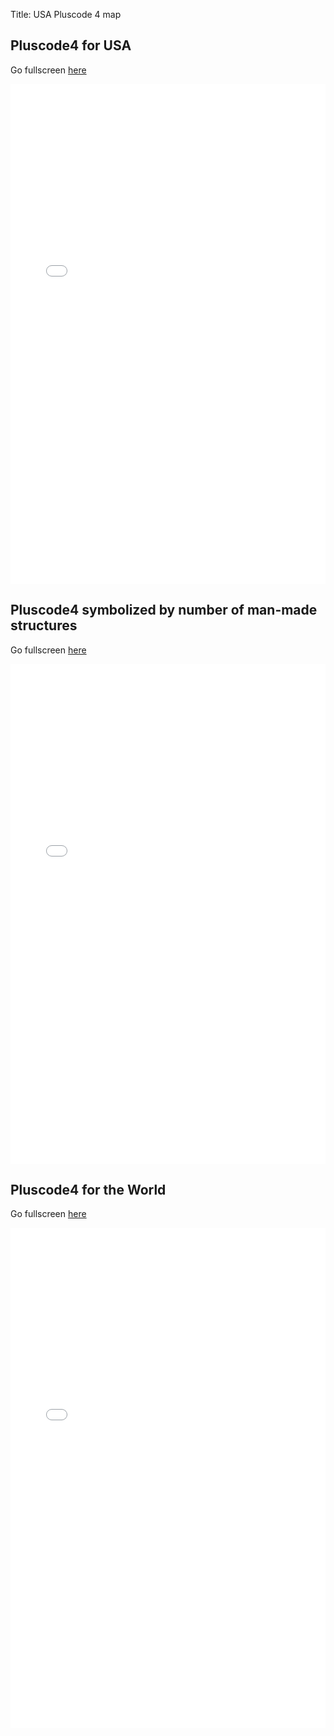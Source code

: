 Title: USA Pluscode 4 map

## Pluscode4 for USA
Go fullscreen [here](/pc4-map.html)
<html><iframe src="/files/pc4-map.html" width="100%" height="800" frameborder="0" style="border:0" allowfullscreen>iFrames are not supported on this page.</iframe></html>

## Pluscode4 symbolized by number of man-made structures
Go fullscreen [here](/pc4-bos-counts.html)
<html><iframe src="/files/pc4-bos-counts.html" width="100%" height="800" frameborder="0" style="border:0" allowfullscreen>iFrames are not supported on this page.</iframe></html>

## Pluscode4 for the World
Go fullscreen [here](/pc4-globe.html)
<html><iframe src="/files/pc4-globe.html" width="100%" height="800" frameborder="0" style="border:0" allowfullscreen>iFrames are not supported on this page.</iframe></html>